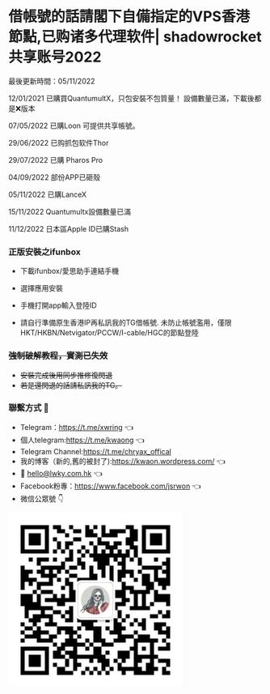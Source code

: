 # 借帳號的話請閣下自備指定的VPS香港節點,已购诸多代理软件| shadowrocket共享账号2022

最後更新時間：05/11/2022

12/01/2021 已購買QuantumultX，只包安裝不包質量！ 設備數量已滿，下載後都是❌版本

07/05/2022 已購Loon 可提供共享帳號。

29/06/2022 已购抓包软件Thor

29/07/2022 已購 Pharos Pro

04/09/2022 部份APP已砸殼

05/11/2022 已購LanceX

15/11/2022 Quantumultx設備數量已滿

11/12/2022 日本區Apple ID已購Stash

### 正版安裝之ifunbox
- 下載ifunbox/愛思助手連結手機
- 選擇應用安裝
- 手機打開app輸入登陸ID

- 請自行準備原生香港IP再私訊我的TG借帳號. 未防止帳號濫用，僅限HKT/HKBN/Netvigator/PCCW/I-cable/HGC的節點登陸

### ~~強制破解教程，實測已失效~~
- ~~安裝完成後用同步推修復閃退~~
- ~~若是還閃退的話請私訊我的TG。~~


### 聯繫方式 :bell:

- Telegram：https://t.me/xwring :point_left:
- 個人telegram:https://t.me/kwaong 👈
- Telegram Channel:https://t.me/chryax_offical
- 我的博客（新的,舊的被封了):https://kwaon.wordpress.com/ 👈
- :email: hello@lwky.com.hk :point_left:
- Facebook粉專：https://www.facebook.com/jsrwon :point_left:
- 微信公眾號 :point_down:

![image](https://github.com/hkjswong/shadowsocksR-setup/blob/master/%E5%BE%AE%E4%BF%A1%E5%85%AC%E7%9C%BE%E8%99%9F.jpg)
